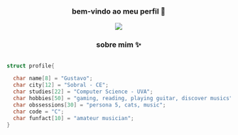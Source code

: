 ### <p align = "center"> bem-vindo ao meu perfil 🥀
  </p>

<p align="center">
  <img src = "https://i.ppy.sh/ab0573e259014d2bff5d16f08f00b51ce77d65d7/68747470733a2f2f692e70696e696d672e636f6d2f6f726967696e616c732f37302f61642f39642f37306164396465653134613139356661633262353063663538303861643235622e676966">
       </p>
  
  


### <p align = center> sobre mim ✨
  </p>

```C

struct profile{

  char name[8] = "Gustavo";
  char city[12] = "Sobral - CE";
  char studies[22] = "Computer Science - UVA";
  char hobbies[50] = "gaming, reading, playing guitar, discover musics";
  char obssessions[30] = "persona 5, cats, music";
  char code = "C";
  char funfact[10] = "amateur musician";
}
  

